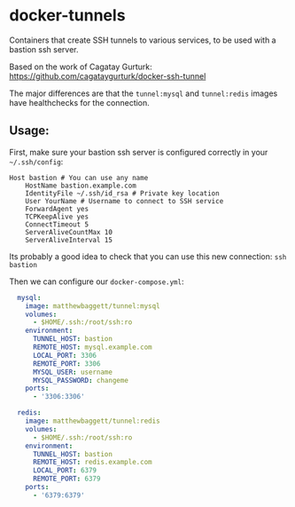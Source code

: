 # docker-tunnels
Containers that create SSH tunnels to various services, to be used with a bastion ssh server.

Based on the work of Cagatay Gurturk: https://github.com/cagataygurturk/docker-ssh-tunnel

The major differences are that the `tunnel:mysql` and `tunnel:redis` images have healthchecks for the connection.

## Usage:
First, make sure your bastion ssh server is configured correctly in your `~/.ssh/config`:
```
Host bastion # You can use any name
    HostName bastion.example.com 
    IdentityFile ~/.ssh/id_rsa # Private key location
    User YourName # Username to connect to SSH service
    ForwardAgent yes
    TCPKeepAlive yes
    ConnectTimeout 5
    ServerAliveCountMax 10
    ServerAliveInterval 15
```
Its probably a good idea to check that you can use this new connection: `ssh bastion`

Then we can configure our `docker-compose.yml`: 
```yaml
  mysql:
    image: matthewbaggett/tunnel:mysql
    volumes:
      - $HOME/.ssh:/root/ssh:ro
    environment:
      TUNNEL_HOST: bastion
      REMOTE_HOST: mysql.example.com
      LOCAL_PORT: 3306
      REMOTE_PORT: 3306
      MYSQL_USER: username
      MYSQL_PASSWORD: changeme
    ports:
      - '3306:3306'

  redis:
    image: matthewbaggett/tunnel:redis
    volumes:
      - $HOME/.ssh:/root/ssh:ro
    environment:
      TUNNEL_HOST: bastion
      REMOTE_HOST: redis.example.com
      LOCAL_PORT: 6379
      REMOTE_PORT: 6379
    ports:
      - '6379:6379'
```